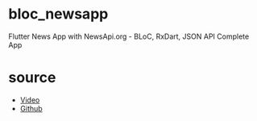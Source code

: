 # bloc_newsapp

Flutter News App with NewsApi.org - BLoC, RxDart, JSON API Complete App
# source
- [Video](https://www.youtube.com/watch?v=M8gRcFRdhxo)
- [Github](https://github.com/bilguunint/newsapp)
